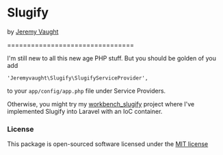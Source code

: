 # Slugify

by [Jeremy Vaught](http://github.com/jeremyvaught)

================================

I'm still new to all this new age PHP stuff. But you should be golden of you add 

`'Jeremyvaught\Slugify\SlugifyServiceProvider',` 

to your `app/config/app.php` file under Service Providers.

Otherwise, you might try my [workbench_slugify](https://github.com/jeremyvaught/workbench_slugify) project where I've implemented Slugify into Laravel with an IoC container.

### License

This package is open-sourced software licensed under the [MIT license](http://opensource.org/licenses/MIT)
